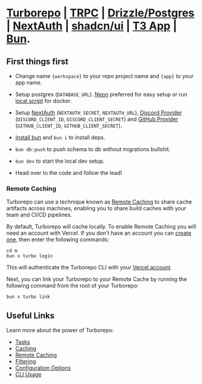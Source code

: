 # [Turborepo](https://turbo.build/repo) | [TRPC](https://trpc.io/) | [Drizzle/Postgres](https://orm.drizzle.team/) | [NextAuth](https://next-auth.js.org/) | [shadcn/ui](https://ui.shadcn.com/) | [T3 App](https://create.t3.gg/) | [Bun](https://bun.sh/).

## First things first

- Change name `{workspace}` to your repo project name and `{app}` to your app name.

- Setup postgres (`DATABASE_URL`). [Neon](https://neon.tech/) preferred for easy setup or run [local script](./packages/api/start-database.sh) for docker.

- Setup [NextAuth](https://next-auth.js.org/configuration/options) (`NEXTAUTH_SECRET`, `NEXTAUTH_URL`), [Discord Provider](https://next-auth.js.org/providers/discord) (`DISCORD_CLIENT_ID`, `DISCORD_CLIENT_SECRET`) and [GitHub Provider](https://next-auth.js.org/providers/github) (`GITHUB_CLIENT_ID`, `GITHUB_CLIENT_SECRET`).

- [Install bun](https://bun.sh/docs/installation) and `bun i` to install deps.

- `bun db:push` to push schema to db without migrations bullshit.

- `bun dev` to start the local dev setup.

- Head over to the code and follow the lead!

### Remote Caching

Turborepo can use a technique known as [Remote Caching](https://turbo.build/repo/docs/core-concepts/remote-caching) to share cache artifacts across machines, enabling you to share build caches with your team and CI/CD pipelines.

By default, Turborepo will cache locally. To enable Remote Caching you will need an account with Vercel. If you don't have an account you can [create one](https://vercel.com/signup), then enter the following commands:

```
cd m
bun x turbo login
```

This will authenticate the Turborepo CLI with your [Vercel account](https://vercel.com/docs/concepts/personal-accounts/overview).

Next, you can link your Turborepo to your Remote Cache by running the following command from the root of your Turborepo:

```
bun x turbo link
```

## Useful Links

Learn more about the power of Turborepo:

- [Tasks](https://turbo.build/repo/docs/core-concepts/monorepos/running-tasks)
- [Caching](https://turbo.build/repo/docs/core-concepts/caching)
- [Remote Caching](https://turbo.build/repo/docs/core-concepts/remote-caching)
- [Filtering](https://turbo.build/repo/docs/core-concepts/monorepos/filtering)
- [Configuration Options](https://turbo.build/repo/docs/reference/configuration)
- [CLI Usage](https://turbo.build/repo/docs/reference/command-line-reference)
